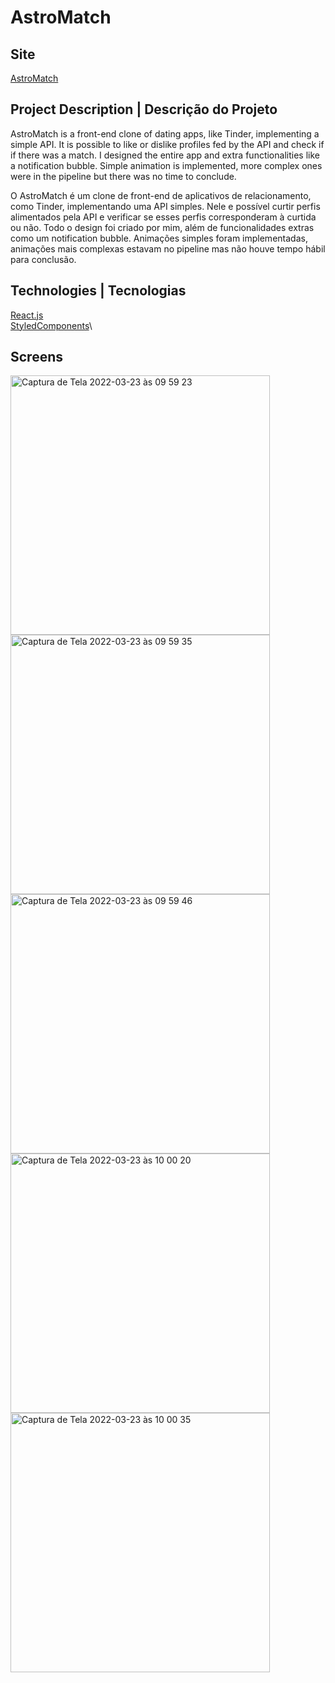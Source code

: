 # AstroMatch

## Site 
[AstroMatch](http://astromatch-lr.surge.sh)


## Project Description | Descrição do Projeto

AstroMatch is a front-end clone of dating apps, like Tinder, implementing a simple API. It is possible to like or dislike profiles fed by the API and check if if there was a match. I designed the entire app and extra functionalities like a notification bubble. Simple animation is implemented, more complex ones were in the pipeline but there was no time to conclude.

O AstroMatch é um clone de front-end de aplicativos de relacionamento, como Tinder, implementando uma API simples. Nele e possível curtir perfis alimentados pela API e verificar se esses perfis corresponderam à curtida ou não. Todo o design foi criado por mim, além de funcionalidades extras como um notification bubble. Animações simples foram implementadas, animações mais complexas estavam no pipeline mas não houve tempo hábil para conclusão.


## Technologies | Tecnologias
[React.js](https://reactjs.org/)\
[StyledComponents](https://styled-components.com/)\


## Screens

<img width="415" alt="Captura de Tela 2022-03-23 às 09 59 23" src="https://user-images.githubusercontent.com/92735047/159705070-7fd21957-7872-4733-bdd3-24afc24ad76f.png">
<img width="415" alt="Captura de Tela 2022-03-23 às 09 59 35" src="https://user-images.githubusercontent.com/92735047/159705078-78de1f41-2286-4864-8328-ce77b202424a.png">
<img width="415" alt="Captura de Tela 2022-03-23 às 09 59 46" src="https://user-images.githubusercontent.com/92735047/159705080-f93ca575-dfe3-4dda-b813-58592320605b.png">
<img width="415" alt="Captura de Tela 2022-03-23 às 10 00 20" src="https://user-images.githubusercontent.com/92735047/159705087-472adc50-21cb-4aa0-a718-848d462bf485.png">
<img width="415" alt="Captura de Tela 2022-03-23 às 10 00 35" src="https://user-images.githubusercontent.com/92735047/159705088-244cd484-c76e-4821-b967-7f637249b10f.png">
